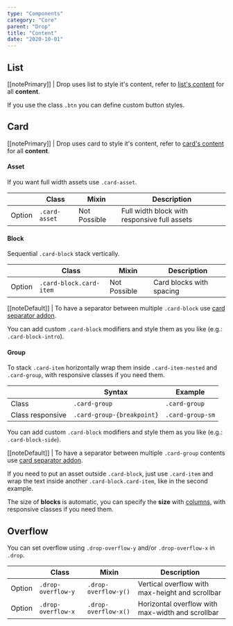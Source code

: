 ```yaml
---
type: "Components"
category: "Core"
parent: "Drop"
title: "Content"
date: "2020-10-01"
---
```


## List

[[notePrimary]]
| Drop uses list to style it's content, refer to [list's content](/components/core/list/content) for all **content**.

If you use the class `.btn` you can define custom button styles.

<demo>
  <demovanilla src="vanilla/components/core/drop/usage-list">
  </demovanilla>
</demo>

## Card

[[notePrimary]]
| Drop uses card to style it's content, refer to [card's content](/components/core/card/content) for all **content**.


#### Asset

If you want full width assets use `.card-asset`.

<div class="table-scroll">

|                         | Class                                     | Mixin                         | Description                   |
| ----------------------- | ----------------------------------------- | ----------------------------- | ----------------------------- |
| Option                  | `.card-asset`                | Not Possible        | Full width block with responsive full assets            |

</div>

<script type="text/plain" class="language-markup">
  <div class="card card-drop">
    <div class="card-design"></div>
    <div class="card-inner">
      <div class="card-content">

        <div class="card-asset">
          <!-- content -->
        </div>

      </div>
    </div>
  </div>
</script>

<demo>
  <demovanilla src="vanilla/components/core/drop/asset">
  </demovanilla>
</demo>

#### Block

Sequential `.card-block` stack vertically.

<div class="table-scroll">

|                         | Class                                     | Mixin                         | Description                   |
| ----------------------- | ----------------------------------------- | ----------------------------- | ----------------------------- |
| Option                  | `.card-block.card-item`                | Not Possible        | Card blocks with spacing            |

</div>

<script type="text/plain" class="language-markup">
  <div class="card card-drop">
    <div class="card-design"></div>
    <div class="card-inner">
      <div class="card-content">

        <div class="card-block card-item">
          <!-- content -->
        </div>

        <div class="card-block card-item">
          <!-- content -->
        </div>

      </div>
    </div>
  </div>
</script>

[[noteDefault]]
| To have a separator between multiple `.card-block` use [card separator addon](/components/addons/card/separator).

<demo>
  <demovanilla src="vanilla/components/core/drop/block">
  </demovanilla>
</demo>

You can add custom `.card-block` modifiers and style them as you like (e.g.: `.card-block-intro`).

<demo>
  <demovanilla src="vanilla/components/core/drop/block-intro">
  </demovanilla>
</demo>

#### Group

To stack `.card-item` horizontally wrap them inside `.card-item-nested` and `.card-group`, with responsive classes if you need them.

<div class="table-scroll">

|                         | Syntax                                    | Example                       |
| ----------------------- | ----------------------------------------- | ----------------------------- |
| Class                   | `.card-group`                           | `.card-group`                      |
| Class responsive        | `.card-group-{breakpoint}`              | `.card-group-sm`                   |

</div>

<script type="text/plain" class="language-markup">
  <div class="card card-drop">
    <div class="card-design"></div>
    <div class="card-inner">
      <div class="card-content">

        <div class="card-item-nested card-item card-group">
          <div class="card-block card-item">
             <!-- content -->
          </div>
          <div class="card-block card-item">
             <!-- content -->
          </div>
        </div>

      </div>
    </div>
  </div>
</script>

You can add custom `.card-block` modifiers and style them as you like (e.g.: `.card-block-side`).

[[noteDefault]]
| To have a separator between multiple `.card-group` contents use [card separator addon](/components/addons/card/separator).

<demo>
  <demovanilla src="vanilla/components/core/drop/group">
  </demovanilla>
</demo>

If you need to put an asset outside `.card-block`, just use `.card-item` and wrap the text inside another `.card-block.card-item`, like in the second example.

<demo>
  <demovanilla src="vanilla/components/core/drop/block-side">
  </demovanilla>
</demo>

The size of **blocks** is automatic, you can specify the **size** with [columns](/components/core/column), with responsive classes if you need them.

<demo>
  <demovanilla src="vanilla/components/core/drop/block-side-size">
  </demovanilla>
</demo>

## Overflow

You can set overflow using `.drop-overflow-y` and/or `.drop-overflow-x` in `.drop`.

<div class="table-scroll">

|                         | Class                                     | Mixin                         | Description                   |
| ----------------------- | ----------------------------------------- | ----------------------------- | ----------------------------- |
| Option                  | `.drop-overflow-y`                | `.drop-overflow-y()`        | Vertical overflow with max-height and scrollbar            |
| Option                  | `.drop-overflow-x`                | `.drop-overflow-x()`        | Horizontal overflow with max-width and scrollbar            |

</div>

<demo>
  <demovanilla src="vanilla/components/core/drop/overflow-y">
  </demovanilla>
  <demovanilla src="vanilla/components/core/drop/overflow-x">
  </demovanilla>
</demo>

